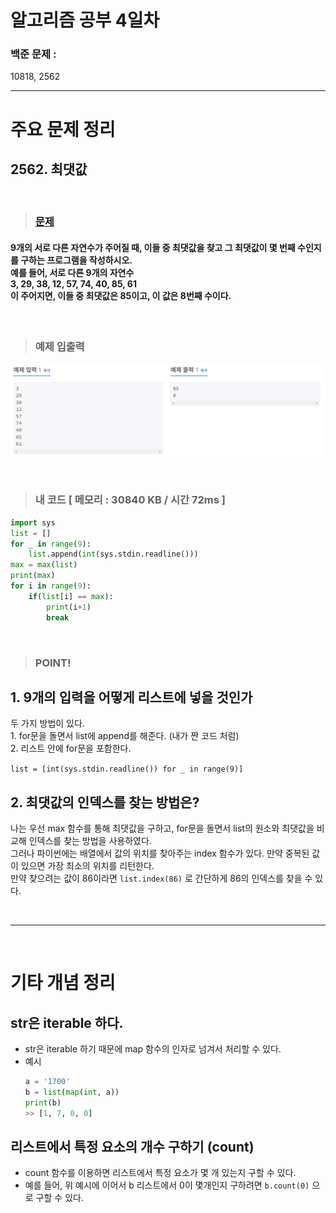 # 알고리즘 공부 4일차

### 백준 문제 :

10818, 2562

---

# 주요 문제 정리

## 2562. 최댓값

<br/>

> ### [문제](https://www.acmicpc.net/problem/2562)

#### 9개의 서로 다른 자연수가 주어질 때, 이들 중 최댓값을 찾고 그 최댓값이 몇 번째 수인지를 구하는 프로그램을 작성하시오. <br/>예를 들어, 서로 다른 9개의 자연수 <br/>3, 29, 38, 12, 57, 74, 40, 85, 61<br/>이 주어지면, 이들 중 최댓값은 85이고, 이 값은 8번째 수이다.

<br/>

> ### 예제 입출력

![problem](./Image/2562.PNG)

<br/>

> ### 내 코드 [ 메모리 : 30840 KB / 시간 72ms ]

```python
import sys
list = []
for _ in range(9):
    list.append(int(sys.stdin.readline()))
max = max(list)
print(max)
for i in range(9):
    if(list[i] == max):
        print(i+1)
        break
```

<br/>

> ### POINT!

## 1. 9개의 입력을 어떻게 리스트에 넣을 것인가

두 가지 방법이 있다.
<br/>1. for문을 돌면서 list에 append를 해준다. (내가 짠 코드 처럼)
<br/>2. 리스트 안에 for문을 포함한다.

`list = [int(sys.stdin.readline()) for _ in range(9)]`

## 2. 최댓값의 인덱스를 찾는 방법은?

나는 우선 max 함수를 통해 최댓값을 구하고, for문을 돌면서 list의 원소와 최댓값을 비교해 인덱스를 찾는 방법을 사용하였다. <br/>
그러나 파이썬에는 배열에서 값의 위치를 찾아주는 index 함수가 있다. 만약 중복된 값이 있으면 가장 최소의 위치를 리턴한다.
<br/>
만약 찾으려는 값이 86이라면
`list.index(86)` 로 간단하게 86의 인덱스를 찾을 수 있다.

<br/>

---

<br/>

# 기타 개념 정리

## str은 iterable 하다.

- str은 iterable 하기 때문에 map 함수의 인자로 넘겨서 처리할 수 있다.
- 예시
  ```python
  a = '1700'
  b = list(map(int, a))
  print(b)
  >> [1, 7, 0, 0]
  ```

## 리스트에서 특정 요소의 개수 구하기 (count)

- count 함수를 이용하면 리스트에서 특정 요소가 몇 개 있는지 구할 수 있다.
- 예를 들어, 위 예시에 이어서 b 리스트에서 0이 몇개인지 구하려면 `b.count(0)` 으로 구할 수 있다.
